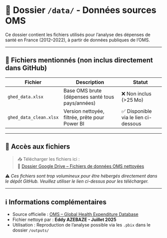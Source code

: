 # 📁 Dossier `/data/` - Données sources OMS

Ce dossier contient les fichiers utilisés pour l’analyse des dépenses de santé en France (2012–2022), à partir de données publiques de l’OMS.

---

## 📌 Fichiers mentionnés (non inclus directement dans GitHub)

| Fichier | Description | Statut |
|--------|-------------|--------|
| `ghed_data.xlsx` | Base OMS brute (dépenses santé tous pays/années) | ❌ Non inclus (>25 Mo) |
| `ghed_data_clean.xlsx` | Version nettoyée, filtrée, prête pour Power BI | ✅ Disponible via le lien ci-dessous |

---

## 🔗 Accès aux fichiers

> 📥 Télécharger les fichiers ici :  
🔗 [Dossier Google Drive – Fichiers de données OMS nettoyées](https://drive.google.com/drive/u/1/folders/1zqz5aOEqh4FXBEr6_EHLx2AE1b-i963Y)

⚠️ *Ces fichiers sont trop volumineux pour être hébergés directement dans le dépôt GitHub. Veuillez utiliser le lien ci-dessus pour les télécharger.*

---

## ℹ️ Informations complémentaires

- Source officielle : [OMS – Global Health Expenditure Database](https://apps.who.int/nha/database/Select/Indicators/en)
- Fichier nettoyé par : **Eddy AZEBAZE - Juillet 2025**
- Utilisation : Reproduction de l’analyse possible via les `.pbix` dans le dossier `/outputs/`
